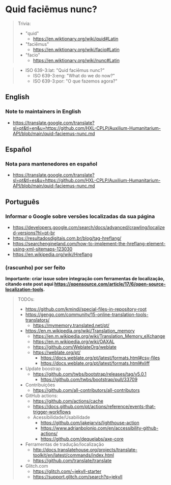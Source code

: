 # Quid faciēmus nunc?

> Trivia:
> - "quid"
>   - https://en.wiktionary.org/wiki/quid#Latin
> - "faciēmus"
>   - https://en.wiktionary.org/wiki/facio#Latin
> - "facio"
>   - https://en.wiktionary.org/wiki/nunc#Latin


> - ISO 639-3:lat: <span lang="la" translate="no">"Quid faciēmus nunc?"</span>
>   - ISO 639-3:eng: <span lang="en" translate="no">"What do we do now?"</span>
>   - ISO 639-3:por: <span lang="pt" translate="no">"O que fazemos agora?"</span>

## English

### Note to maintainers in English

- <https://translate.google.com/translate?sl=pt&tl=en&u=https://github.com/HXL-CPLP/Auxilium-Humanitarium-API/blob/main/quid-faciemus-nunc.md>

## Español

### Nota para mantenedores en español

- <https://translate.google.com/translate?sl=pt&tl=es&u=https://github.com/HXL-CPLP/Auxilium-Humanitarium-API/blob/main/quid-faciemus-nunc.md>

## Português

### Informar o Google sobre versões localizadas da sua página

- https://developers.google.com/search/docs/advanced/crawling/localized-versions?hl=pt-br
- https://resultadosdigitais.com.br/blog/tag-hreflang/
- https://searchengineland.com/how-to-implement-the-hreflang-element-using-xml-sitemaps-123030
- https://en.wikipedia.org/wiki/Hreflang

### (rascunho) por ser feito

**Importante: criar issue sobre integração com ferramentas de localização,
citando este post aqui https://opensource.com/article/17/6/open-source-localization-tools.**

> TODOs:
> - https://github.com/kmindi/special-files-in-repository-root
> - https://gengo.com/community/15-online-translation-tools-translators/
>   - https://mymemory.translated.net/pt/
> - https://en.m.wikipedia.org/wiki/Translation_memory
>   - https://en.m.wikipedia.org/wiki/Translation_Memory_eXchange
>   - https://en.m.wikipedia.org/wiki/OAXAL
>   - https://github.com/WeblateOrg/weblate
>   - https://weblate.org/pt/
>     - https://docs.weblate.org/pt/latest/formats.html#csv-files
>     - https://docs.weblate.org/pt/latest/formats.html#xliff
> - Update boostrap
>   - https://github.com/twbs/bootstrap/releases/tag/v5.0.1
>     - https://github.com/twbs/bootstrap/pull/33709
> - Contribuições
>   - https://github.com/all-contributors/all-contributors
> - GitHub actions:
>   - https://github.com/actions/cache
>   - https://docs.github.com/pt/actions/reference/events-that-trigger-workflows
>   - Acessibilidade/Usabilidade
>     - https://github.com/jakejarvis/lighthouse-action
>     - https://www.adrianbolonio.com/en/accessibility-github-actions/
>     - https://github.com/dequelabs/axe-core
> - Ferramentas de tradução/localização
>   - http://docs.translatehouse.org/projects/translate-toolkit/en/latest/commands/index.html
>   - https://github.com/translate/translate
> - Glitch.com
>    - https://glitch.com/~jekyll-starter
>    - https://support.glitch.com/search?q=jekyll

<!--
TEMP

-->

<!--
# VSCode
#   ext install misogi.ruby-rubocop
#     https://github.com/misogi/vscode-ruby-rubocop
#   ext install rebornix.Ruby
#     https://github.com/rubyide/vscode-ruby
sudo gem install rubocop
-->
